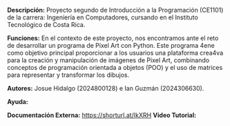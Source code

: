 **Descripción:** Proyecto segundo de Introducción a la Programación (CE1101) de la carrera: Ingeniería en Computadores, cursando en el Instituto Tecnológico de Costa Rica.

**Funciones:** En el contexto de este proyecto, nos encontramos ante el reto de desarrollar un programa de Píxel Art con Python. Este programa 4ene como objetivo principal proporcionar a los usuarios una plataforma 
crea4va para la creación y manipulación de imágenes de Píxel Art, combinando conceptos de programación orientada a objetos (POO) y el uso de matrices para representar y transformar los dibujos.

**Autores:** Josue Hidalgo (2024800128) e Ian Guzmán (2024306630).

**Ayuda:**

**Documentación Externa:** https://shorturl.at/IkXRH
**Video Tutorial:** <Insert Link>
